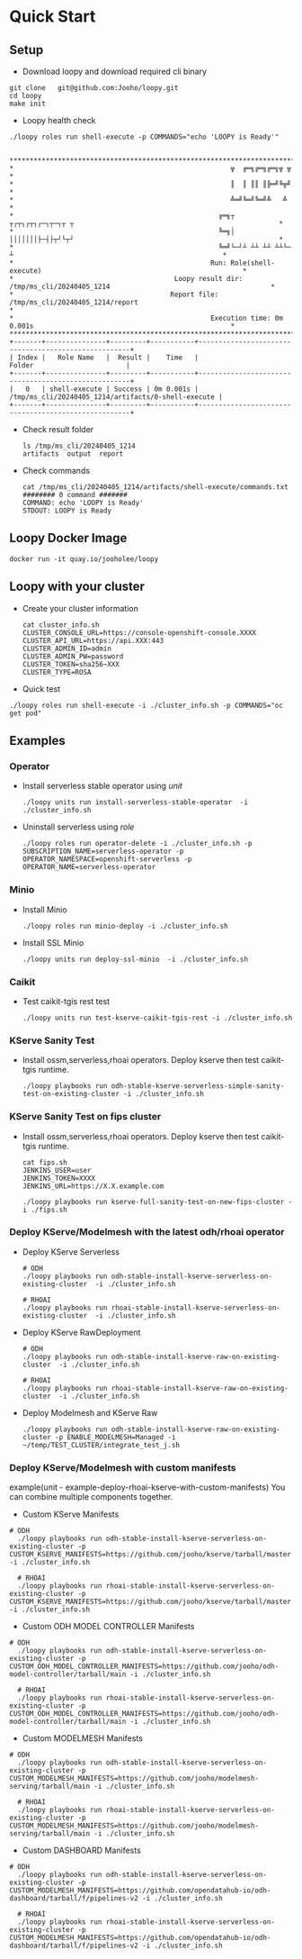 # Quick Start

## Setup
- Download loopy and download required cli binary
~~~
git clone   git@github.com:Jooho/loopy.git
cd loopy
make init
~~~

- Loopy health check
~~~
./loopy roles run shell-execute -p COMMANDS="echo 'LOOPY is Ready'"


*****************************************************************************************************************************
*                                                      ╦  ╔═╗╔═╗╔═╗╦ ╦                                                      *
*                                                      ║  ║ ║║ ║╠═╝╚╦╝                                                      *
*                                                      ╩═╝╚═╝╚═╝╩   ╩                                                       *
*                                                   ╔═╗┬ ┬┌┬┐┌┬┐┌─┐┬─┐┬ ┬                                                   *
*                                                   ╚═╗│ │││││││├─┤├┬┘└┬┘                                                   *
*                                                   ╚═╝└─┘┴ ┴┴ ┴┴ ┴┴└─ ┴                                                    *
*                                                 Run: Role(shell-execute)                                                  *
*                                        Loopy result dir: /tmp/ms_cli/20240405_1214                                        *
*                                       Report file: /tmp/ms_cli/20240405_1214/report                                       *
*                                                 Execution time: 0m 0.001s                                                 *
*****************************************************************************************************************************
+-------+---------------+---------+-----------+-----------------------------------------------------+
| Index |   Role Name   |  Result |    Time   |                        Folder                       |
+-------+---------------+---------+-----------+-----------------------------------------------------+
|   0   | shell-execute | Success | 0m 0.001s | /tmp/ms_cli/20240405_1214/artifacts/0-shell-execute |
+-------+---------------+---------+-----------+-----------------------------------------------------+
~~~

- Check result folder
  ~~~
  ls /tmp/ms_cli/20240405_1214 
  artifacts  output  report
  ~~~

- Check commands
  ~~~
  cat /tmp/ms_cli/20240405_1214/artifacts/shell-execute/commands.txt 
  ######## 0 command #######
  COMMAND: echo 'LOOPY is Ready'
  STDOUT: LOOPY is Ready
  ~~~

## Loopy Docker Image
~~~
docker run -it quay.io/jooholee/loopy
~~~



## Loopy with your cluster

- Create your cluster information
  ~~~
  cat cluster_info.sh
  CLUSTER_CONSOLE_URL=https://console-openshift-console.XXXX
  CLUSTER_API_URL=https://api.XXX:443
  CLUSTER_ADMIN_ID=admin
  CLUSTER_ADMIN_PW=password
  CLUSTER_TOKEN=sha256~XXX
  CLUSTER_TYPE=ROSA
  ~~~

- Quick test
~~~
./loopy roles run shell-execute -i ./cluster_info.sh -p COMMANDS="oc get pod" 
~~~


## Examples

### Operator

- Install serverless stable operator using *unit*
  ~~~
  ./loopy units run install-serverless-stable-operator  -i ./cluster_info.sh 
  ~~~

- Uninstall serverless using *role*
  ~~~
  ./loopy roles run operator-delete -i ./cluster_info.sh -p SUBSCRIPTION_NAME=serverless-operator -p OPERATOR_NAMESPACE=openshift-serverless -p OPERATOR_NAME=serverless-operator
  ~~~


### Minio
- Install Minio
  ~~~
  ./loopy roles run minio-deploy -i ./cluster_info.sh 
  ~~~

- Install SSL Minio
  ~~~
  ./loopy units run deploy-ssl-minio  -i ./cluster_info.sh 
  ~~~

  
### Caikit
- Test caikit-tgis rest test
  ~~~
  ./loopy units run test-kserve-caikit-tgis-rest -i ./cluster_info.sh 
  ~~~


### KServe Sanity Test
- Install ossm,serverless,rhoai operators. Deploy kserve then test caikit-tgis runtime.
  ~~~
  ./loopy playbooks run odh-stable-kserve-serverless-simple-sanity-test-on-existing-cluster -i ./cluster_info.sh 
  ~~~ 

### KServe Sanity Test on fips cluster
- Install ossm,serverless,rhoai operators. Deploy kserve then test caikit-tgis runtime.
  ~~~
  cat fips.sh
  JENKINS_USER=user
  JENKINS_TOKEN=XXXX
  JENKINS_URL=https://X.X.example.com

  ./loopy playbooks run kserve-full-sanity-test-on-new-fips-cluster -i ./fips.sh
  ~~~ 


### Deploy KServe/Modelmesh with the latest odh/rhoai operator
- Deploy KServe Serverless 
  ~~~
  # ODH
  ./loopy playbooks run odh-stable-install-kserve-serverless-on-existing-cluster  -i ./cluster_info.sh 

  # RHOAI
  ./loopy playbooks run rhoai-stable-install-kserve-serverless-on-existing-cluster  -i ./cluster_info.sh 
  ~~~ 

- Deploy KServe RawDeployment
  ~~~
  # ODH 
  ./loopy playbooks run odh-stable-install-kserve-raw-on-existing-cluster  -i ./cluster_info.sh 

  # RHOAI
  ./loopy playbooks run rhoai-stable-install-kserve-raw-on-existing-cluster  -i ./cluster_info.sh   
  ~~~ 

- Deploy Modelmesh and KServe Raw  
  ~~~
  ./loopy playbooks run odh-stable-install-kserve-raw-on-existing-cluster -p ENABLE_MODELMESH=Managed -i ~/temp/TEST_CLUSTER/integrate_test_j.sh 
  ~~~

### Deploy KServe/Modelmesh with custom manifests
example(unit - example-deploy-rhoai-kserve-with-custom-manifests)
You can combine multiple components together.

- Custom KServe Manifests
~~~
# ODH
  ./loopy playbooks run odh-stable-install-kserve-serverless-on-existing-cluster -p CUSTOM_KSERVE_MANIFESTS=https://github.com/jooho/kserve/tarball/master -i ./cluster_info.sh 

  # RHOAI
  ./loopy playbooks run rhoai-stable-install-kserve-serverless-on-existing-cluster -p CUSTOM_KSERVE_MANIFESTS=https://github.com/jooho/kserve/tarball/master -i ./cluster_info.sh 
~~~

- Custom ODH MODEL CONTROLLER Manifests
~~~
# ODH
  ./loopy playbooks run odh-stable-install-kserve-serverless-on-existing-cluster -p CUSTOM_ODH_MODEL_CONTROLLER_MANIFESTS=https://github.com/jooho/odh-model-controller/tarball/main -i ./cluster_info.sh 

  # RHOAI
  ./loopy playbooks run rhoai-stable-install-kserve-serverless-on-existing-cluster -p CUSTOM_ODH_MODEL_CONTROLLER_MANIFESTS=https://github.com/jooho/odh-model-controller/tarball/main -i ./cluster_info.sh 
~~~

- Custom MODELMESH Manifests
~~~
# ODH
  ./loopy playbooks run odh-stable-install-kserve-serverless-on-existing-cluster -p CUSTOM_MODELMESH_MANIFESTS=https://github.com/jooho/modelmesh-serving/tarball/main -i ./cluster_info.sh 

  # RHOAI
  ./loopy playbooks run rhoai-stable-install-kserve-serverless-on-existing-cluster -p CUSTOM_MODELMESH_MANIFESTS=https://github.com/jooho/modelmesh-serving/tarball/main -i ./cluster_info.sh 
~~~

- Custom DASHBOARD Manifests
~~~
# ODH
  ./loopy playbooks run odh-stable-install-kserve-serverless-on-existing-cluster -p CUSTOM_MODELMESH_MANIFESTS=https://github.com/opendatahub-io/odh-dashboard/tarball/f/pipelines-v2 -i ./cluster_info.sh 

  # RHOAI
  ./loopy playbooks run rhoai-stable-install-kserve-serverless-on-existing-cluster -p CUSTOM_MODELMESH_MANIFESTS=https://github.com/opendatahub-io/odh-dashboard/tarball/f/pipelines-v2 -i ./cluster_info.sh 
~~~
